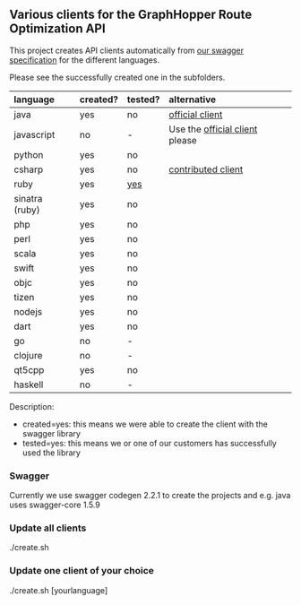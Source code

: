 ## Various clients for the GraphHopper Route Optimization API

This project creates API clients automatically from [our swagger specification](https://graphhopper.com/api/1/vrp/swagger.json) for the different languages.

Please see the successfully created one in the subfolders.

language  |  created?| tested?| alternative
:---------|:---------|:-------|:------------
java      |  yes     | no     | [official client](https://github.com/graphhopper/directions-api-java-client)
javascript|  no      | -      | Use the [official client](https://github.com/graphhopper/directions-api-js-client) please
python    |  yes     | no     |
csharp    |  yes     | no     | [contributed client](https://github.com/Schuby80/WpfGraphHopper)
ruby      |  yes     | [yes](https://github.com/graphhopper/directions-api-clients-route-optimization/issues/3)   |
sinatra (ruby)| yes  | no     |
php       |  yes     | no     |
perl      |  yes     | no     |
scala     |  yes     | no     |
swift     |  yes     | no     |
objc      |  yes     | no     |
tizen     |  yes     | no     |
nodejs    |  yes     | no     |
dart      |  yes     | no     |
go        |  no      | -      |
clojure   |  no      | -      |
qt5cpp    |  yes     | no     |
haskell   |  no      | -      |

Description:

 * created=yes: this means we were able to create the client with the swagger library
 * tested=yes: this means we or one of our customers has successfully used the library
 
### Swagger

Currently we use swagger codegen 2.2.1 to create the projects and e.g. java uses swagger-core 1.5.9

### Update all clients

./create.sh

### Update one client of your choice

./create.sh [yourlanguage]
